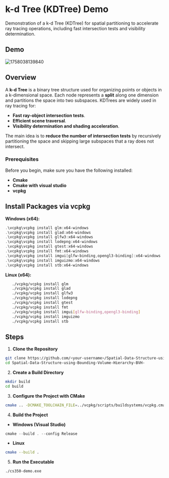 # k-d Tree (KDTree) Demo

Demonstration of a k-d Tree (KDTree) for spatial partitioning to accelerate ray tracing operations, including fast intersection tests and visibility determination.

## Demo

![1758038139840](https://github.com/user-attachments/assets/0237780a-c774-4383-a3e0-8df24c10fd5e)

## Overview

A **k-d Tree** is a binary tree structure used for organizing points or objects in a k-dimensional space. Each node represents a **split** along one dimension and partitions the space into two subspaces. KDTrees are widely used in ray tracing for:

* **Fast ray-object intersection tests**.
* **Efficient scene traversal**.
* **Visibility determination and shading acceleration**.

The main idea is to **reduce the number of intersection tests** by recursively partitioning the space and skipping large subspaces that a ray does not intersect.

### Prerequisites
Before you begin, make sure you have the following installed:
- **Cmake**
- **Cmake with visual studio**
- **vcpkg**

## Install Packages via vcpkg

**Windows (x64):**

```powershell
.\vcpkg\vcpkg install glm:x64-windows
.\vcpkg\vcpkg install glad:x64-windows
.\vcpkg\vcpkg install glfw3:x64-windows
.\vcpkg\vcpkg install lodepng:x64-windows
.\vcpkg\vcpkg install gtest:x64-windows
.\vcpkg\vcpkg install fmt:x64-windows
.\vcpkg\vcpkg install imgui[glfw-binding,opengl3-binding]:x64-windows
.\vcpkg\vcpkg install imguizmo:x64-windows
.\vcpkg\vcpkg install stb:x64-windows
```
  
**Linux (x64):**
```bash
   ./vcpkg/vcpkg install glm
   ./vcpkg/vcpkg install glad
   ./vcpkg/vcpkg install glfw3
   ./vcpkg/vcpkg install lodepng
   ./vcpkg/vcpkg install gtest
   ./vcpkg/vcpkg install fmt
   ./vcpkg/vcpkg install imgui[glfw-binding,opengl3-binding]
   ./vcpkg/vcpkg install imguizmo
   ./vcpkg/vcpkg install stb
```

## Steps

1. **Clone the Repository**

```bash
git clone https://github.com/<your-username>/Spatial-Data-Structure-using-Bounding-Volume-Hierarchy-BVH-.git
cd Spatial-Data-Structure-using-Bounding-Volume-Hierarchy-BVH-
```

2. **Create a Build Directory**

```bash
mkdir build
cd build
```

3. **Configure the Project with CMake**

```bash
cmake .. -DCMAKE_TOOLCHAIN_FILE=../vcpkg/scripts/buildsystems/vcpkg.cmake
```

4. **Build the Project**

* **Windows (Visual Studio)**

```powershell
cmake --build . --config Release
```

* **Linux**

```bash
cmake --build .
```

5. **Run the Executable**

```bash
./cs350-demo.exe
```
   
